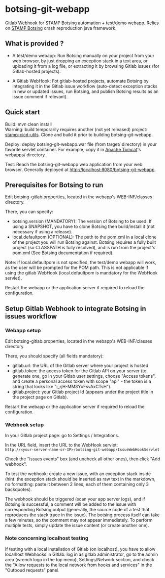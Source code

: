 # botsing-git-webapp
Gitlab Webhook for STAMP Botsing automation + test/demo webapp.
Relies on [STAMP Botsing](https://github.com/STAMP-project/botsing) crash reproduction java framework.

## What is provided ?

- A test/demo webapp: Run Botsing manually on your project from your web browser, by just dropping an exception stack in a text area, or uploading it from a log file,
or extracting it by browsing Gitlab issues (for Gitlab-hosted projects).

- A Gitlab WebHook: Fot gitlab-hosted projects, automate Botsing by integrating it in the Gitlab issue workflow
(auto-detect exception stacks in new or updated issues, run Botsing, and publish Botsing results as an issue comment if relevant).

## Quick start

Build: mvn clean install  
Warning: build temporarily requires another (not yet released) project: [stamp-cicd-utils](https://github.com/STAMP-project/stamp-cicd-utils). Clone and build it prior to building botsing-git-webapp.

Deploy: deploy botsing-git-webapp.war file (from target/ directory) in your favorite servlet container.
For example, copy it in [Apache Tomcat](http://tomcat.apache.org)'s webapps/ directory.

Test: Reach the botsing-git-webapp web application from your web browser.
Generally deployed at [http://localhost:8080/botsing-git-webapp](http://localhost:8080/botsing-git-webapp).

## Prerequisites for Botsing to run

Edit botsing-gitlab.properties, located in the webapp's WEB-INF/classes directory.

There, you can specify:

- botsing.version (MANDATORY): The version of Botsing to be used. If using a SNAPSHOT, you have to clone Botsing then build/install it (not necessary if using a release).
- local.defaultpom (OPTIONAL): The path to the pom.xml in a local clone of the project you will run Botsing against.
Botsing requires a fully built project (so CLASSPATH is fully resolved), and is run from the project's pom.xml (See Botsing documentation if required).

Note: if local.defaultpom is not specified, the test/demo webapp will work, as the user will be prompted for the POM path.
This is not applicable if using the gitlab WebHook (local.defaultpom is mandatory for the WebHook servlet).

Restart the webapp or the application server if required to reload the configuration.

## Setup Gitlab Webhook to integrate Botsing in issues workflow

### Webapp setup

Edit botsing-gitlab.properties, located in the webapp's WEB-INF/classes directory.

There, you should specify (all fields mandatory):

- gitlab.url: the URL of the Gitlab server where your project is hosted
- gitlab.token: the access token for the Gitlab API on your server (to generate one, go in your Gitlab user settings, choose "Access tokens", and create a personal access token with scope "api" - the token is a string that looks like "i_rjH-MM3YuFsvAxCTsH").
- gitlab.project: your Gitlab project Id (appears under the project title in the project page on Gitlab).

Restart the webapp or the application server if required to reload the configuration.

### Webhook setup

In your Gitlab project page: go to Settings / Integrations.

In the URL field, insert the URL to the WebHook servlet:  
`http://<your-server-name-or-IP>/botsing-git-webapp/IssueWebHookServlet`

Check the "Issues events" box (and uncheck all other ones), then click "Add webhook".

To test the webhook: create a new issue, with an exception stack inside (hint: the exception stack should be inserted as raw text in the markdown, no formatting: paste it between 2 lines, each of them containing only 3 backquotes).

The webhook should be triggered (scan your app server logs), and if Botsing is successful, a comment will be added to the issue with corresponding Botsing output (generally, the source code of a test that reproduces the stack trace in the issue). The botsing process itself can take a few minutes, so the comment may not appear immediately.
To perform multiple tests, simply update the issue content (or create another one).

### Note concerning localhost testing

If testing with a local installation of Gitlab (on localhost), you have to allow localhost Webhooks in Gitlab: log in as gitlab administrator, go to the admin area (wrench logo in the top menu), Settings/Network section, and check the "Allow requests to the local network from hooks and services" in the "Outboud requests" panel.
